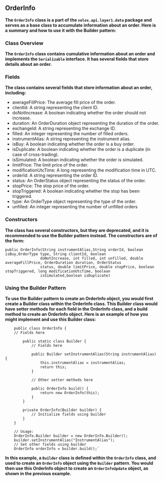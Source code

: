 ## OrderInfo 
**The `OrderInfo` class is a part of the `velox.api.layer1.data` package and serves as a base class to accumulate information
about an order. Here is a summary and how to use it with the Builder pattern:**

### Class Overview
**The `OrderInfo` class contains cumulative information about an order and implements the `Serializable` interface. It has
several fields that store details about an order.**

### Fields
**The class contains several fields that store information about an order, including:**
* averageFillPrice: The average fill price of the order.
* clientId: A string representing the client ID.
* doNotIncrease: A boolean indicating whether the order should not increase.
* duration: An OrderDuration object representing the duration of the order.
* exchangeId: A string representing the exchange ID.
* filled: An integer representing the number of filled orders.
* instrumentAlias: A string representing the instrument alias.
* isBuy: A boolean indicating whether the order is a buy order.
* isDuplicate: A boolean indicating whether the order is a duplicate (in case of cross-trading).
* isSimulated: A boolean indicating whether the order is simulated.
* limitPrice: The limit price of the order.
* modificationUtcTime: A long representing the modification time in UTC.
* orderId: A string representing the order ID.
* status: An OrderStatus object representing the status of the order.
* stopPrice: The stop price of the order.
* stopTriggered: A boolean indicating whether the stop has been triggered.
* type: An OrderType object representing the type of the order.
* unfilled: An integer representing the number of unfilled orders

### Constructors
**The class has several constructors, but they are deprecated, and it is recommended to use the Builder pattern instead.
The constructors are of the form:**
```
public OrderInfo(String instrumentAlias,String orderId, boolean isBuy,OrderType type, String clientId, boolean 
                doNotIncrease, int filled, int unfilled, double averageFillPrice, OrderDuration duration, OrderStatus
                status, double limitPrice, double stopPrice, boolean stopTriggered, long modificationUtcTime, boolean
                isSimulated,boolean isDuplicate)
```

### Using the Builder Pattern
**To use the Builder pattern to create an OrderInfo object, you would first create a Builder class within the OrderInfo
class. This Builder class would have setter methods for each field in the OrderInfo class, and a build method to create
an OrderInfo object. Here is an example of how you might implement and use this Builder class:**
```
    public class OrderInfo {
    // Fields here

        public static class Builder {
            // Fields here
    
            public Builder setInstrumentAlias(String instrumentAlias) {
                this.instrumentAlias = instrumentAlias;
                return this;
            }
    
            // Other setter methods here
    
            public OrderInfo build() {
                return new OrderInfo(this);
            }
        }
    
        private OrderInfo(Builder builder) {
            // Initialize fields using builder
        }
    }

    // Usage:
    OrderInfo.Builder builder = new OrderInfo.Builder();
    builder.setInstrumentAlias("InstrumentAlias");
    // Set other fields using builder
    OrderInfo orderInfo = builder.build();`
```

**In this example, a `Builder` class is defined within the `OrderInfo` class, and used to create an `OrderInfo` object using
the `Builder` pattern. You would then use this OrderInfo object to create an `OrderInfoUpdate` object, as shown in the
previous example.**
